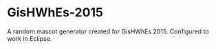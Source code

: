 # GisHWhEs-2015

A random mascot generator created for GisHWhEs 2015.
Configured to work in Eclipse.

